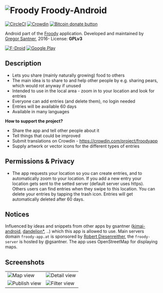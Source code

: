 # ![Froody](https://avatars1.githubusercontent.com/u/24797651?v=3&s=48) Froody-Android

<a name="badgers"></a>[![CircleCI](https://circleci.com/gh/froodyapp/froody-android.svg?style=shield)](https://circleci.com/gh/froodyapp/froody-android)
[![Crowdin](https://d322cqt584bo4o.cloudfront.net/froodyapp/localized.svg)](https://crowdin.com/project/froodyapp)
<span class="badge-bitcoin"><a href="https://gsantner.github.io/donate/#donate" title="Donate once-off to this project using Bitcoin"><img src="https://img.shields.io/badge/bitcoin-donate-yellow.svg" alt="Bitcoin donate button" /></a></span>

Android part of the [Froody](https://froodyapp.github.io) application.
Developed and maintained by [Gregor Santner](<https://gsantner.github.io>), 2016-
License: **GPLv3**

[![F-Droid](https://f-droid.org/wiki/images/0/06/F-Droid-button_get-it-on.png)](https://f-droid.org/repository/browse/?fdid=io.github.froodyapp) [![Google Play](https://raw.githubusercontent.com/froodyapp/froody-extras/master/img/screens/v0.2.0/en_badge_web_generic_small.png)](https://play.google.com/store/apps/details?id=io.github.froodyapp&referrer=utm_source%3Dgithub)

## Description
* Lets you share (mainly naturally growing) food to others
* The main idea is to share to and help other people by e.g. sharing pears, which would rot anyway if unused
* Intended to use in the local area - zoom in to your location and look for entries
* Everyone can add entries (and delete them), no login needed
* Entries will be available 60 days
* Available in many languages

**How to support the project?**

* Share the app and tell other people about it
* Tell things that could be improved
* Submit translations on Crowdin - https://crowdin.com/project/froodyapp
* Supply artwork or vector icons for the different types of entries


## Permissions & Privacy
* The app requests your location so you can create entries, and to automatically zoom to your location.
If you add a new entry your location gets sent to the setted server (default server uses https).
Others users can find entries when they swipe to this location. You can delete your entries by tapping the trash icon. Entries will get automatically deleted after 60 days.

## Notices
Influenced by ideas and snippets from other apps by gsantner ([kimai-android](https://github.com/gsantner/kimai-android), [dandelion\*](https://github.com/Diaspora-for-Android/dandelion), ..) which this app is allowed to use.
Main servers domain `froody-app.at` is sponsored by [Robert Diesenreither](http://www.zero-emission.at/index.php), the `froody-server` is hosted by @gsantner.
The app uses OpenStreetMap for displaying maps.

## Screenshots

<table>
  <tr>
    <td> <img src="https://raw.githubusercontent.com/froodyapp/froody-extras/master/img/screens/v0.2.0/map.png" alt="Map view"/> </td>
    <td> <img src="https://raw.githubusercontent.com/froodyapp/froody-extras/master/img/screens/v0.2.0/en/Screenshot_20170127-012429.png" alt="Detail view"/> </td>
  </tr><tr>
    <td> <img src="https://raw.githubusercontent.com/froodyapp/froody-extras/master/img/screens/v0.2.0/en/Screenshot_20170127-012402.png" alt="Publish view"/> </td>
    <td> <img src="https://raw.githubusercontent.com/froodyapp/froody-extras/master/img/screens/v0.2.0/en/Screenshot_20170127-012556.png" alt="Filter view" /> </td>
  </tr>
</table>
